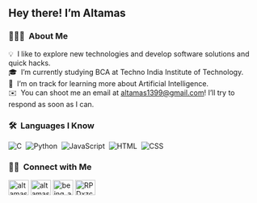 <h2>Hey there! I’m Altamas</h2><p></p>
<h3 id="-about-me">👨🏻‍💻 &nbsp;About Me</h3>
<p>💡 &nbsp;I like to explore new technologies and develop software solutions and quick hacks.<br>
🎓 &nbsp;I’m currently studying BCA at Techno India Institute of Technology.<br>
🌱 &nbsp;I’m on track for learning more about Artificial Intelligence.<br>
✉️ &nbsp;You can shoot me an email at <a href="mailto:altamas1399@gmail.com">altamas1399@gmail.com</a>! I’ll try to respond as soon as I can.<br>
</p><h3 id="-tech-stack">🛠 &nbsp;Languages I Know </h3>
<p>
<img src="https://img.shields.io/badge/-C-05122A?style=flat&amp;logo=C&amp;logoColor=A8B9CC" alt="C">&nbsp;
<img src="https://img.shields.io/badge/-Python-05122A?style=flat&amp;logo=python" alt="Python">&nbsp;
<img src="https://img.shields.io/badge/-JavaScript-05122A?style=flat&amp;logo=javascript" alt="JavaScript">&nbsp;
<img src="https://img.shields.io/badge/-HTML-05122A?style=flat&amp;logo=HTML5" alt="HTML">&nbsp;
<img src="https://img.shields.io/badge/-CSS-05122A?style=flat&amp;logo=CSS3&amp;logoColor=1572B6" alt="CSS">&nbsp;
</p><h3 id="-connect-with-me">🤝🏻 &nbsp;Connect with Me</h3>
<p align="center">
<p align="left">
<a href="https://linkedin.com/in/altamas-islam-245aaa2b7" target="blank"><img align="center" src="https://raw.githubusercontent.com/rahuldkjain/github-profile-readme-generator/master/src/images/icons/Social/linked-in-alt.svg" alt="altamas1399" height="30" width="40"></a>
<a href="https://fb.com/altamas1399" target="blank"><img align="center" src="https://raw.githubusercontent.com/rahuldkjain/github-profile-readme-generator/master/src/images/icons/Social/facebook.svg" alt="altamas1399" height="30" width="40"></a>
<a href="https://instagram.com/being_altamas_18" target="blank"><img align="center" src="https://raw.githubusercontent.com/rahuldkjain/github-profile-readme-generator/master/src/images/icons/Social/instagram.svg" alt="being_altamas_18" height="30" width="40"></a>
<a href="https://discord.gg/RPDxzc4z" target="blank"><img align="center" src="https://raw.githubusercontent.com/rahuldkjain/github-profile-readme-generator/master/src/images/icons/Social/discord.svg" alt="RPDxzc4z" height="30" width="40"></a>
</p>
